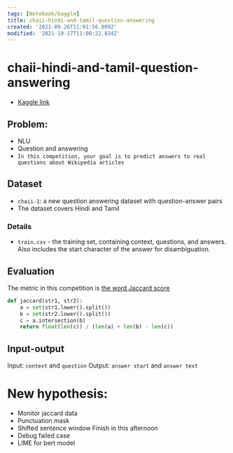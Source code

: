 ```yaml
---
tags: [Notebook/kaggle]
title: chaii-hindi-and-tamil-question-answering
created: '2021-09-26T11:01:56.809Z'
modified: '2021-10-17T11:00:22.834Z'
---
```


# chaii-hindi-and-tamil-question-answering

- [Kaggle link](https://www.kaggle.com/c/chaii-hindi-and-tamil-question-answering)


## Problem:
- NLU
- Question and answering
- `In this competition, your goal is to predict answers to real questions about Wikipedia articles`


## Dataset
- `chaii-1`: a new question answering dataset with question-answer pairs
- The dataset covers Hindi and Tamil

### Details
- `train.csv` - the training set, containing context, questions, and answers. Also includes the start character of the answer for disambiguation.

## Evaluation
The metric in this competition is [the word Jaccard score](https://en.wikipedia.org/wiki/Jaccard_index)

```python
def jaccard(str1, str2): 
    a = set(str1.lower().split()) 
    b = set(str2.lower().split())
    c = a.intersection(b)
    return float(len(c)) / (len(a) + len(b) - len(c))
```
## Input-output

Input: `context` and `question`
Output: `answer start` and `answer text`


# New hypothesis:

- Monitor jaccard data
- Punctuation mask
- Shifted sentence window
Finish in this afternoon
- Debug failed case
- LIME for bert model


